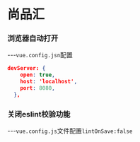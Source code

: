 # 尚品汇

### 浏览器自动打开

---`vue.config.jsn`配置

```json
devServer: {
    open: true,
    host: 'localhost',
    port: 8080,
  },
```

### 关闭eslint校验功能

---`vue.config.js`文件配置`lintOnSave:false`
